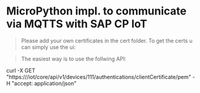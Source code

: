 # MicroPython impl. to communicate via MQTTS with SAP CP IoT

> Please add your own certificates in the cert folder. 
> To get the certs u can simply use the ui:


> The easiest way is to use the follwing API:

curl -X GET "https://<your iot host>/iot/core/api/v1/devices/111/authentications/clientCertificate/pem" -H "accept: application/json"



